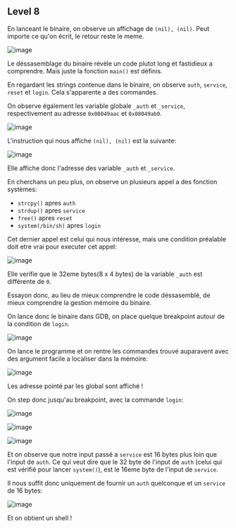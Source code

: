 ## Level 8

En lanceant le binaire, on observe un affichage de `(nil), (nil)`.
Peut importe ce qu'on écrit, le retour reste le meme.

![image](https://user-images.githubusercontent.com/29956389/89891530-8854d780-dbd5-11ea-9ce1-6d55f60aa886.png)

Le déssasemblage du binaire révèle un code plutot long et fastidieux a comprendre. Mais juste la fonction `main()` est définis.

En regardant les strings contenue dans le binaire, on observe `auth`, `service`, `reset` et `login`. Cela s'apparente a des commandes.

On observe également les variable globale `_auth` et `_service`,
respectivement au adresse `0x08049aac` et `0x08049ab0`.

![image](https://user-images.githubusercontent.com/29956389/89891759-eed9f580-dbd5-11ea-96f4-e7074fa22e38.png)

L'instruction qui nous affiche `(nil), (nil)` est la suivante:

![image](https://user-images.githubusercontent.com/29956389/89891926-32346400-dbd6-11ea-8d69-fd5be25fb565.png)

Elle affiche donc l'adresse des variable `_auth` et `_service`.

En cherchans un peu plus, on observe un plusieurs appel a des fonction systèmes:

- `strcpy()` apres `auth`
- `strdup()` apres `service`
- `free()` apres `reset`
- `system(/bin/sh)` apres `login`

Cet dernier appel est celui qui nous intéresse, mais une condition préalable
doit etre vrai pour executer cet appel:

![image](https://user-images.githubusercontent.com/29956389/89892279-b686e700-dbd6-11ea-9a0c-9493a0a4faae.png)

Elle verifie que le 32eme bytes(8 x 4 bytes) de la variable `_auth` est différente de `0`.

Essayon donc, au lieu de mieux comprendre le code déssasemblé, de mieux
comprendre la gestion mémoire du binaire.

On lance donc le binaire dans GDB, on place quelque breakpoint autour de la
condition de `login`.

![image](https://user-images.githubusercontent.com/29956389/89892615-3a40d380-dbd7-11ea-86ca-787fc1a8a9f1.png)

On lance le programme et on rentre les commandes trouvé auparavent avec des argument facile a localiser dans la mémoire:

![image](https://user-images.githubusercontent.com/29956389/89892770-76743400-dbd7-11ea-81bf-e73346eb6ecd.png)

Les adresse pointé par les global sont affiché !

On step donc jusqu'au breakpoint, avec la commande `login`:

![image](https://user-images.githubusercontent.com/29956389/89893047-f4d0d600-dbd7-11ea-8fc0-c7dd891221be.png)

![image](https://user-images.githubusercontent.com/29956389/89893151-20ec5700-dbd8-11ea-99c9-bed7f143f121.png)

![image](https://user-images.githubusercontent.com/29956389/89893264-5133f580-dbd8-11ea-8907-664f8db643f6.png)

Et on observe que notre input passé a `service` est 16 bytes plus loin que l'input de `auth`. Ce qui veut dire que le 32 byte de l'input de `auth` (celui qui est vérifié pour lancer `system()`), est le 16eme byte de l'input de `service`.

Il nous suffit donc uniquement de fournir un `auth` quelconque et un `service` de 16 bytes:

![image](https://user-images.githubusercontent.com/29956389/89893791-4c237600-dbd9-11ea-8b38-b300f3a4d077.png)

Et on obtient un shell !


